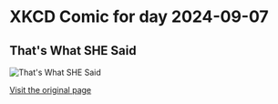 
# XKCD Comic for day 2024-09-07

## That's What SHE Said

![That's What SHE Said](https://imgs.xkcd.com/comics/thats_what_she_said.png "Yes, I mean she said that during sex.  Yes, it was a little weird.")

[Visit the original page](https://xkcd.com/174/)
